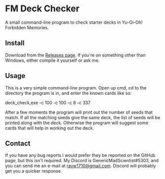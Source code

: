 # FM Deck Checker

A small command-line program to check starter decks in Yu-Gi-Oh! Forbidden
Memories.

## Install

Download from the [Releases page](../../releases). If you're on something other
than Windows, either compile it yourself or ask me.

## Usage

This is a very simple command-line program. Open up cmd, cd to the directory the
program is in, and enter the known cards like so:

deck_check,exe -c 100 -c 100 -c 8 -c 337

After a few moments the program will print out the number of seeds that match.
If all the matching seeds give the same deck, the list of seeds will be printed
along with the deck. Otherwise the program will suggest some cards that will
help in working out the deck.

## Contact

If you have any bug reports I would prefer they be reported on the GitHub page,
but this isn't required. My Discord is GenericMadScientist#5303, and you can
send me an e-mail at rayw1710@gmail.com. Discord will probably get you a quicker
response.